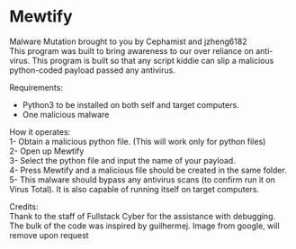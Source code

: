 # Mewtify
Malware Mutation brought to you by Cephamist and jzheng6182  
This program was built to bring awareness to our over reliance on anti-virus. This program is built so that any script kiddie can slip a malicious python-coded payload passed any antivirus.  

Requirements:  
- Python3 to be installed on both self and target computers.
- One malicious malware

How it operates:  
1- Obtain a malicious python file. (This will work only for python files)  
2- Open up Mewtify  
3- Select the python file and input the name of your payload.  
4- Press Mewtify and a malicious file should be created in the same folder.
5- This malware should bypass any antivirus scans (to confirm run it on Virus Total). It is also capable of running itself on target computers.  

Credits:  
Thank to the staff of Fullstack Cyber for the assistance with debugging.  
The bulk of the code was inspired by guilhermej.
Image from google, will remove upon request

